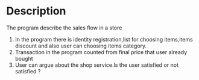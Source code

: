 # Description 
The program describe the sales flow in a store
1. In the program there is identity registration,list for choosing items,items discount and also user can choosing items category.
2. Transaction in the program counted from final price that user already bought
3. User can argue about the shop service.Is the user satisfied or not satisfied ?
